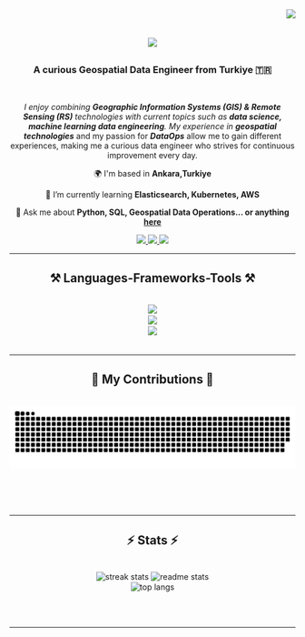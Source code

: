<img align="right" src="https://visitor-badge.laobi.icu/badge?page_id=mehmetrehaozturk.mehmetrehaozturk" />

<h1 align="center">
    <img src="https://readme-typing-svg.herokuapp.com/?font=Righteous&size=35&center=true&vCenter=true&width=500&height=70&duration=4000&lines=Hi+There!+👋;+I'm+Reha+Öztürk!;" />
</h1>

<h3 align="center">A curious Geospatial Data Engineer from Turkiye 🇹🇷</h3>

<br/>

<div align="center">

*I enjoy combining ***Geographic Information Systems (GIS) & Remote Sensing (RS)*** technologies with current topics such as ***data science, machine learning data engineering***. My experience in ***geospatial technologies**** and my passion for ***DataOps*** allow me to gain different experiences, making me a curious data engineer who strives for continuous improvement every day.
 
 🌍 I'm based in **Ankara,Turkiye**
 
 🌱 I’m currently learning **Elasticsearch, Kubernetes, AWS**

💬 Ask me about **Python, SQL, Geospatial Data Operations... or anything [here](https://github.com/mehmetrehaozturk/mehmetrehaozturk/issues)**


 </div>
 
<div align="center"> 
  <a href="mailto:mrozturk.main@gmail.com">
    <img src="https://img.shields.io/badge/Gmail-333333?style=for-the-badge&logo=gmail&logoColor=red" />
  </a>
  <a href="https://linkedin.com/in/mhmtreha" target="_blank">
    <img src="https://img.shields.io/badge/LinkedIn-0077B5?style=for-the-badge&logo=linkedin&logoColor=white" target="_blank" />
  </a>
  <a href="https://rehaozturk.com" target="_blank">
     <img src="https://img.shields.io/badge/Portfolio-FF5722?style=for-the-badge&logo=todoist&logoColor=white" target="_blank" /> <!-- sqlite, safari, google-chrome are other good icon options -->
  </a>
</div>

 <hr/>
 
<h2 align="center">⚒️ Languages-Frameworks-Tools ⚒️</h2>
<br/>
<div align="center">
    <img src="https://skillicons.dev/icons?i=python,html,css,bootstrap,postgres,mysql" /><br>
    <img src="https://skillicons.dev/icons?i=django,fastapi,flask,tensorflow,selenium,sklearn,kafka,opencv" /><br>
    <img src="https://skillicons.dev/icons?i=git,github,gitlab,docker,kubernetes,aws,linux,vscode" /><br>
</div>

<br/>
<hr/>

<div align="center">
  <h2>🐍 My Contributions 🐍</h2>
  <br>
  <img alt="snake eating my contributions" src="https://raw.githubusercontent.com/mehmetrehaozturk/mehmetrehaozturk/output/github-contribution-grid-snake-dark.svg" />
  
  <br/><br/><br/>
</div>

<hr/>

<h2 align="center">⚡ Stats ⚡</h2>
<br>
<div align=center>
  <img width=390 src="https://github-readme-streak-stats-salesp07.vercel.app/?user=mehmetrehaozturk&count_private=true&theme=react&border_radius=10" alt="streak stats"/>
  <img width=390 src="https://github-readme-stats-salesp07.vercel.app/api?username=mehmetrehaozturk&count_private=true&show_icons=true&theme=react&rank_icon=github&border_radius=10" alt="readme stats" />
  <br/>
  <img width=325 align="center" src="https://github-readme-stats-salesp07.vercel.app/api/top-langs/?username=mehmetrehaozturk&hide=HTML&langs_count=8&layout=compact&theme=react&border_radius=10&size_weight=0.5&count_weight=0.5&exclude_repo=github-readme-stats" alt="top langs" />
</div>

<br/><br/>

<hr/>
